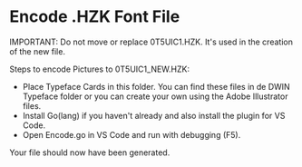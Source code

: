# Encode .HZK Font File

IMPORTANT: Do not move or replace 0T5UIC1.HZK. It's used in the creation of the new file.

Steps to encode Pictures to 0T5UIC1_NEW.HZK:

- Place Typeface Cards in this folder. You can find these files in de DWIN Typeface folder or you can create your own using the Adobe Illustrator files.
- Install Go(lang) if you haven't already and also install the plugin for VS Code.
- Open Encode.go in VS Code and run with debugging (F5).

Your file should now have been generated.
